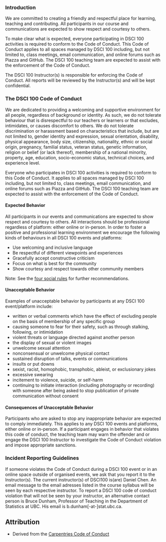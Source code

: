### Introduction
We are committed to creating a friendly and respectful place for
learning, teaching and contributing.  All participants in our course and
communications are expected to show respect and courtesy to others.

To make clear what is expected, everyone participating in DSCI 100 activities
is required to conform to the Code of Conduct.  This Code of Conduct applies to
all spaces managed by DSCI 100 including, but not limited to, class meetings,
email communication, and online forums such as Piazza and GitHub. The DSCI 100
teaching team are expected to assist with the enforcement of the Code of
Conduct.

The DSCI 100 Instructor(s) is responsible for enforcing the Code of Conduct.
All reports will be reviewed by the Instructor(s) and will be kept
confidential.

### The DSCI 100 Code of Conduct
We are dedicated to providing a welcoming and supportive
environment for all people, regardless of background or identity. As such, we
do not tolerate behaviour that is disrespectful to our teachers or learners or
that excludes, intimidates, or causes discomfort to others. We do not tolerate
discrimination or harassment based on characteristics that include, but are not
limited to, gender identity and expression, sexual orientation, disability,
physical appearance, body size, citizenship, nationality, ethnic or social
origin, pregnancy, familial status, veteran status, genetic information,
religion or belief (or lack thereof), membership of a national minority,
property, age, education, socio-economic status, technical choices, and
experience level.

Everyone who participates in DSCI 100 activities is required to conform to this
Code of Conduct. It applies to all spaces managed by DSCI 100 including, but
not limited to, class meetings, email communication, and online forums such as
Piazza and GitHub. The DSCI 100 teaching team are expected to assist with the
enforcement of the Code of Conduct. 

#### Expected Behavior

All participants in our events and communications are expected to show respect
and courtesy to others. All interactions should be professional regardless of
platform: either online or in-person. In order to foster a positive and
professional learning environment we encourage the following kinds of
behaviours in all DSCI 100 events and platforms:

- Use welcoming and inclusive language
- Be respectful of different viewpoints and experiences
- Gracefully accept constructive criticism
- Focus on what is best for the community
- Show courtesy and respect towards other community members

Note: See the [four social rules](https://www.recurse.com/manual#sub-sec-social-rules) for further recommendations.

#### Unacceptable Behavior

Examples of unacceptable behavior by participants at any DSCI 100 event/platform include:

- written or verbal comments which have the effect of excluding people on the basis of membership of any specific group
- causing someone to fear for their safety, such as through stalking, following, or intimidation
- violent threats or language directed against another person
- the display of sexual or violent images
- unwelcome sexual attention
- nonconsensual or unwelcome physical contact
- sustained disruption of talks, events or communications
- insults or put downs
- sexist, racist, homophobic, transphobic, ableist, or exclusionary jokes
- excessive swearing
- incitement to violence, suicide, or self-harm
- continuing to initiate interaction (including photography or recording) with someone after being asked to stop
publication of private communication without consent

#### Consequences of Unacceptable Behavior

Participants who are asked to stop any inappropriate behavior are expected to
comply immediately. This applies to any DSCI 100 events and platforms, either
online or in-person. If a participant engages in behavior that violates this
code of conduct, the teaching team may warn the offender and or engage the DSCI
100 Instructor to investigate the Code of Conduct violation and impose
appropriate sanctions.

### Incident Reporting Guidelines

If someone violates the Code of Conduct during a DSCI 100 event or in an online
space outside of organised events, we ask that you report it to the
Instructor(s). The current instructor(s) of DSCI100 is(are) Daniel Chen. An
email message to the email adresses listed in the course syllabus will be seen by each respective instructor. To report a DSCI
100 code of conduct violation that will not be seen by your instructor, an
alternative contact person is Bruce Dunham, Professor of Teaching in the
Department of Statistics at UBC. His email is b.dunham[-at-]stat.ubc.ca.

## Attribution 
- Derived from the [Carpentries Code of Conduct](https://docs.carpentries.org/topic_folders/policies/code-of-conduct.html)
